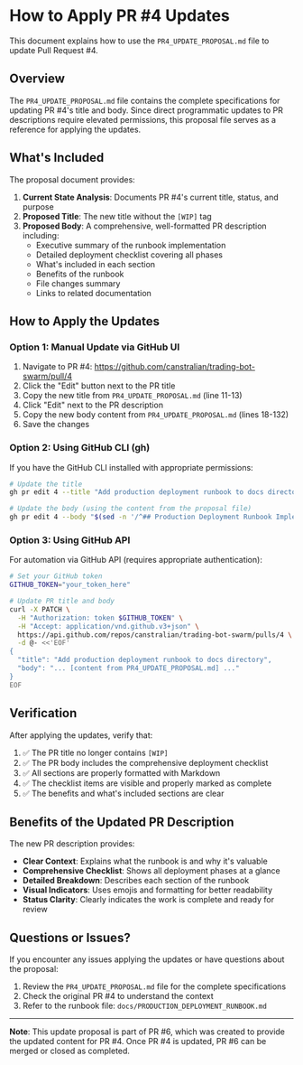 # How to Apply PR #4 Updates

This document explains how to use the `PR4_UPDATE_PROPOSAL.md` file to update Pull Request #4.

## Overview

The `PR4_UPDATE_PROPOSAL.md` file contains the complete specifications for updating PR #4's title and body. Since direct programmatic updates to PR descriptions require elevated permissions, this proposal file serves as a reference for applying the updates.

## What's Included

The proposal document provides:

1. **Current State Analysis**: Documents PR #4's current title, status, and purpose
2. **Proposed Title**: The new title without the `[WIP]` tag
3. **Proposed Body**: A comprehensive, well-formatted PR description including:
   - Executive summary of the runbook implementation
   - Detailed deployment checklist covering all phases
   - What's included in each section
   - Benefits of the runbook
   - File changes summary
   - Links to related documentation

## How to Apply the Updates

### Option 1: Manual Update via GitHub UI

1. Navigate to PR #4: https://github.com/canstralian/trading-bot-swarm/pull/4
2. Click the "Edit" button next to the PR title
3. Copy the new title from `PR4_UPDATE_PROPOSAL.md` (line 11-13)
4. Click "Edit" next to the PR description
5. Copy the new body content from `PR4_UPDATE_PROPOSAL.md` (lines 18-132)
6. Save the changes

### Option 2: Using GitHub CLI (gh)

If you have the GitHub CLI installed with appropriate permissions:

```bash
# Update the title
gh pr edit 4 --title "Add production deployment runbook to docs directory"

# Update the body (using the content from the proposal file)
gh pr edit 4 --body "$(sed -n '/^## Production Deployment Runbook Implementation/,/^```$/p' PR4_UPDATE_PROPOSAL.md | sed '1d;$d')"
```

### Option 3: Using GitHub API

For automation via GitHub API (requires appropriate authentication):

```bash
# Set your GitHub token
GITHUB_TOKEN="your_token_here"

# Update PR title and body
curl -X PATCH \
  -H "Authorization: token $GITHUB_TOKEN" \
  -H "Accept: application/vnd.github.v3+json" \
  https://api.github.com/repos/canstralian/trading-bot-swarm/pulls/4 \
  -d @- <<'EOF'
{
  "title": "Add production deployment runbook to docs directory",
  "body": "... [content from PR4_UPDATE_PROPOSAL.md] ..."
}
EOF
```

## Verification

After applying the updates, verify that:

1. ✅ The PR title no longer contains `[WIP]`
2. ✅ The PR body includes the comprehensive deployment checklist
3. ✅ All sections are properly formatted with Markdown
4. ✅ The checklist items are visible and properly marked as complete
5. ✅ The benefits and what's included sections are clear

## Benefits of the Updated PR Description

The new PR description provides:

- **Clear Context**: Explains what the runbook is and why it's valuable
- **Comprehensive Checklist**: Shows all deployment phases at a glance
- **Detailed Breakdown**: Describes each section of the runbook
- **Visual Indicators**: Uses emojis and formatting for better readability
- **Status Clarity**: Clearly indicates the work is complete and ready for review

## Questions or Issues?

If you encounter any issues applying the updates or have questions about the proposal:

1. Review the `PR4_UPDATE_PROPOSAL.md` file for the complete specifications
2. Check the original PR #4 to understand the context
3. Refer to the runbook file: `docs/PRODUCTION_DEPLOYMENT_RUNBOOK.md`

---

**Note**: This update proposal is part of PR #6, which was created to provide the updated content for PR #4. Once PR #4 is updated, PR #6 can be merged or closed as completed.
